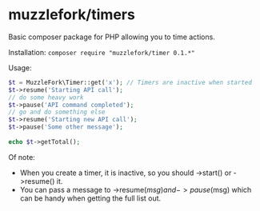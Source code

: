 muzzlefork/timers
=================

Basic composer package for PHP allowing you to time actions.

Installation:
```composer require "muzzlefork/timer 0.1.*"```

Usage:

```php
$t = MuzzleFork\Timer::get('x'); // Timers are inactive when started
$t->resume('Starting API call');
// do some heavy work
$t->pause('API command completed');
// go and do something else
$t->resume('Starting new API call');
$t->pause('Some other message');
	
echo $t->getTotal();
```

Of note:

* When you create a timer, it is inactive, so you should ->start() or ->resume() it.
* You can pass a message to ->resume($msg) and ->pause($msg) which can be handy when getting the full list out.